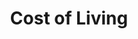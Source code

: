 ---
ep: 155
title: Cost of Living
imglink: "https://live.staticflickr.com/65535/50997609723_87c9bf2206_o.jpg"
thumbnail: "https://live.staticflickr.com/65535/50997609723_e3a7b579a1_q.jpg"
alt: A large awl with the Magnus Institute owl symbol on its brown handle, and blood dripping down the sharp, metallic end. In the background there is a circle of earth, with bright points emitting beams of light which converge at the top of the globe. The lights are being drawn towards a woman's face; translucent and overlaid on top of a skull, with her eyes closed.
name: Ashes
---